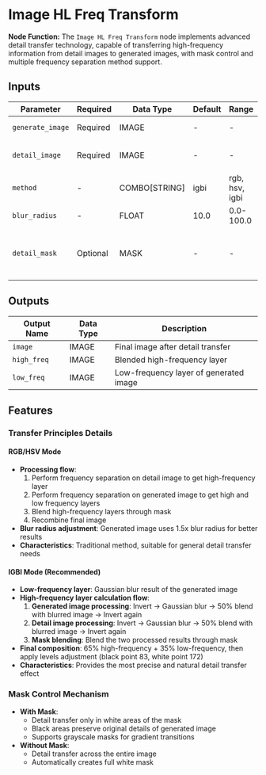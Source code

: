 # Image HL Freq Transform

**Node Function:** The `Image HL Freq Transform` node implements advanced detail transfer technology, capable of transferring high-frequency information from detail images to generated images, with mask control and multiple frequency separation method support.

## Inputs

| Parameter | Required | Data Type | Default | Range | Description |
|--|--|--|--|--|--|
| `generate_image` | Required | IMAGE | - | - | Generated base image |
| `detail_image` | Required | IMAGE | - | - | Detail reference image |
| `method` | - | COMBO[STRING] | igbi | rgb, hsv, igbi | Frequency separation method |
| `blur_radius` | - | FLOAT | 10.0 | 0.0-100.0 | Gaussian blur radius |
| `detail_mask` | Optional | MASK | - | - | Detail area mask, controls transfer regions |

## Outputs

| Output Name | Data Type | Description |
|-------------|-----------|-------------|
| `image` | IMAGE | Final image after detail transfer |
| `high_freq` | IMAGE | Blended high-frequency layer |
| `low_freq` | IMAGE | Low-frequency layer of generated image |

## Features

### Transfer Principles Details

#### RGB/HSV Mode
- **Processing flow**:
  1. Perform frequency separation on detail image to get high-frequency layer
  2. Perform frequency separation on generated image to get high and low frequency layers
  3. Blend high-frequency layers through mask
  4. Recombine final image
- **Blur radius adjustment**: Generated image uses 1.5x blur radius for better results
- **Characteristics**: Traditional method, suitable for general detail transfer needs

#### IGBI Mode (Recommended)
- **Low-frequency layer**: Gaussian blur result of the generated image
- **High-frequency layer calculation flow**:
  1. **Generated image processing**: Invert → Gaussian blur → 50% blend with blurred image → Invert again
  2. **Detail image processing**: Invert → Gaussian blur → 50% blend with blurred image → Invert again
  3. **Mask blending**: Blend the two processed results through mask
- **Final composition**: 65% high-frequency + 35% low-frequency, then apply levels adjustment (black point 83, white point 172)
- **Characteristics**: Provides the most precise and natural detail transfer effect

### Mask Control Mechanism
- **With Mask**:
  - Detail transfer only in white areas of the mask
  - Black areas preserve original details of generated image
  - Supports grayscale masks for gradient transitions
- **Without Mask**:
  - Detail transfer across the entire image
  - Automatically creates full white mask